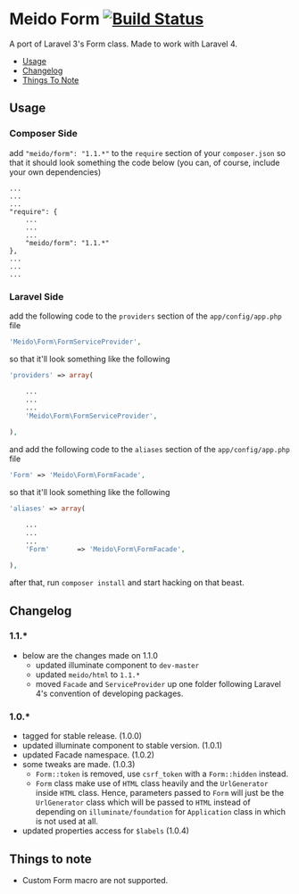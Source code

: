 # Meido Form [![Build Status](https://travis-ci.org/meido/form.png?branch=master)](https://travis-ci.org/meido/form)

A port of Laravel 3's Form class. Made to work with Laravel 4.

- [Usage](https://github.com/meido/form#usage)
- [Changelog](https://github.com/meido/form#usage)
- [Things To Note](https://github.com/meido/form#usage)

## Usage

### Composer Side

add `"meido/form": "1.1.*"` to the `require` section of your `composer.json` so that it should look something the code below (you can, of course, include your own dependencies)

```composer
...
...
...
"require": {
	...
	...
	...
	"meido/form": "1.1.*"
},
...
...
...
```

### Laravel Side

add the following code to the `providers` section of the `app/config/app.php` file

```php
'Meido\Form\FormServiceProvider',
```

so that it'll look something like the following

```php
'providers' => array(

	...
	...
	...
	'Meido\Form\FormServiceProvider',

),
```

and add the following code to the `aliases` section of the `app/config/app.php` file

```php
'Form' => 'Meido\Form\FormFacade',
```

so that it'll look something like the following

```php
'aliases' => array(

	...
	...
	...
	'Form'       => 'Meido\Form\FormFacade',

),
```

after that, run `composer install` and start hacking on that beast.

## Changelog

### 1.1.*
- below are the changes made on 1.1.0
	- updated illuminate component to `dev-master`
	- updated `meido/html` to `1.1.*`
	- moved `Facade` and `ServiceProvider` up one folder following Laravel 4's convention of developing packages.

### 1.0.*
- tagged for stable release. (1.0.0)
- updated illuminate component to stable version. (1.0.1)
- updated Facade namespace. (1.0.2)
- some tweaks are made. (1.0.3)
	- `Form::token` is removed, use `csrf_token` with a `Form::hidden` instead.
	- `Form` class make use of `HTML` class heavily and the `UrlGenerator` inside `HTML` class. Hence, parameters passed to `Form` will just be the `UrlGenerator` class which will be passed to `HTML` instead of depending on `illuminate/foundation` for `Application` class in which is not used at all.
- updated properties access for `$labels` (1.0.4)

## Things to note

- Custom Form macro are not supported.